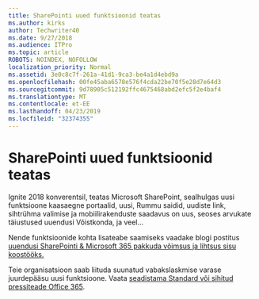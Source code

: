 ```yaml
---
title: SharePointi uued funktsioonid teatas
ms.author: kirks
author: Techwriter40
ms.date: 9/27/2018
ms.audience: ITPro
ms.topic: article
ROBOTS: NOINDEX, NOFOLLOW
localization_priority: Normal
ms.assetid: 3e0c8c7f-261a-41d1-9ca3-be4a1d4ebd9a
ms.openlocfilehash: 00fe45aba6578e576f4cda22be70f5e28d7e64d3
ms.sourcegitcommit: 9d78905c512192ffc4675468abd2efc5f2e4baf4
ms.translationtype: MT
ms.contentlocale: et-EE
ms.lasthandoff: 04/23/2019
ms.locfileid: "32374355"
---
```

# <a name="sharepoint-new-features-announced"></a>SharePointi uued funktsioonid teatas

Ignite 2018 konverentsil, teatas Microsoft SharePoint, sealhulgas uusi funktsioone kaasaegne portaalid, uusi, Rummu saidid, uudiste link, sihtrühma valimise ja mobiilirakenduste saadavus on uus, seoses arvukate täiustused uuendusi Võistkonda, ja veel...
  
Nende funktsioonide kohta lisateabe saamiseks vaadake blogi postitus [uuendusi SharePointi &amp; Microsoft 365 pakkuda võimsus ja lihtsus sisu koostööks.](https://go.microsoft.com/fwlink/?linkid=2026502)
  
Teie organisatsioon saab liituda suunatud vabakslaskmise varase juurdepääsu uusi funktsioone. Vaata [seadistama Standard või sihitud pressiteade Office 365](https://docs.microsoft.com/office365/admin/manage/release-options-in-office-365).
